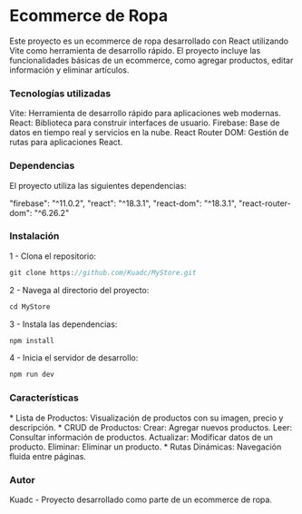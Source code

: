 <img src="">
<h1>Ecommerce de Ropa</h1>
<p></p>Este proyecto es un ecommerce de ropa desarrollado con React utilizando Vite como herramienta de desarrollo rápido. El proyecto incluye las funcionalidades básicas de un ecommerce, como agregar productos, editar información y eliminar artículos.</p>

<h3>Tecnologías utilizadas</h3>
Vite: Herramienta de desarrollo rápido para aplicaciones web modernas.
React: Biblioteca para construir interfaces de usuario.
Firebase: Base de datos en tiempo real y servicios en la nube.
React Router DOM: Gestión de rutas para aplicaciones React.

<h3>Dependencias</h3> 
El proyecto utiliza las siguientes dependencias:

"firebase": "^11.0.2",
"react": "^18.3.1",
"react-dom": "^18.3.1",
"react-router-dom": "^6.26.2"

<h3>Instalación</h3> 
1 - Clona el repositorio:

```javascript
git clone https://github.com/Kuadc/MyStore.git
```
2 - Navega al directorio del proyecto:
```javascript
cd MyStore
```

3 - Instala las dependencias:
```javascript
npm install
```

4 - Inicia el servidor de desarrollo:
```javascript
npm run dev
```

<H3>Características</H3> 
* Lista de Productos: Visualización de productos con su imagen, precio y descripción.
* CRUD de Productos:
  Crear: Agregar nuevos productos.
  Leer: Consultar información de productos.
  Actualizar: Modificar datos de un producto.
  Eliminar: Eliminar un producto.
* Rutas Dinámicas: Navegación fluida entre páginas.

<H3>Autor</H3> 
Kuadc - Proyecto desarrollado como parte de un ecommerce de ropa.


